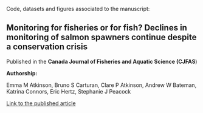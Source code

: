
Code, datasets and figures associated to the manuscript:

## Monitoring for fisheries or for fish? Declines in monitoring of salmon spawners continue despite a conservation crisis

Published in the **Canada Journal of Fisheries and Aquatic Science (CJFAS**)

**Authorship:**

Emma M Atkinson, Bruno S Carturan, Clare P Atkinson, Andrew W Bateman, Katrina Connors, Eric Hertz, Stephanie J Peacock

[Link to the published article](https://doi.org/10.1139/cjfas-2024-0387)

